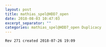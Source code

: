 ```yaml
---
layout: post
title: mathias_spel@HDD7_open
date: 2018-08-03 10:47:03
excerpt_separator: ""
categories: mathias_spel@HDD7_open Duplicacy
---
```

```
Rev 271 created 2018-07-26 19:09
```
